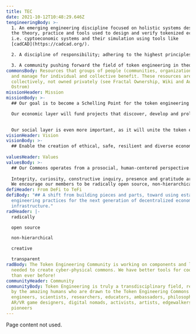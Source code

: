 ```yaml
---
title: TEC
date: 2021-10-12T10:48:29.646Z
tengineeringBody: >-
  1. An emerging engineering discipline focused on holistic systems design and
  the theory, practice and tools used to design and verify tokenized ecosystems
  i.e. cyptoeconomic systems and their simulation using tools like
  [cadCAD](https://cadcad.org/).

  2. A discipline of responsibility; adhering to the highest principles of ethical conduct (from ethical engineering)

  3. A community pushing forward the field of token engineering in theory and practice. (See more Modeling Crypto Protocols as Complex Systems, TE Process)
commonsBody: Resources that groups of people (communities, organizations) create
  and manage for individual and collective benefit. These resources are held
  collectively, not owned privately (see Fractal Ownership, Wiki and Automating
  Ostrom)
missionHeader: Mission
missionBody: >-
  ## Our goal is to become a Schelling Point for the token engineering community.

  Our economic layer will fund projects that discover, develop and proliferate the best practices for engineering safe tokenized economies, while aligning our collective success with the individual benefit of token holders.

  
  Our social layer is even more important, as it will unite the token engineering field around the ethical principles, standards, tools and methodologies that emerge as this nascent field advances. 
visionHeader: Vision
visionBody: >-
  ## Enable the creation of ethical, safe, resilient and diverse economic systems to benefit societies around the world.
  
valuesHeader: Values
valuesBody: >-
  ## Our Commons operates from a prosocial, human-centered perspective and prioritizes the advancement of token engineering over short-term profits.
  
  Integrity, curiosity, constructive inquiry, presence and gratitude are foundational for maintaining mutual respect within our growing community.
  We encourage our members to be radically open source, non-hierarchical, transparent in their intentions and accountable for their actions.
defiHeader: From DeFi to TeFi
defiBody: "## A shift from building pieces and parts, toward using established
  engineering practices for the next generation of decentralized economies and
  infrastructure."
radHeader: |-
  radically 

  open source 

  non-hierarchical 

  creative 

  transparent
radBody: The Token Engineering Community is working on components and libraries
  needed to create cyber-physical commons. We have better tools for coordination
  than ever before!
communityHeader: Community
communityBody: Token Engineering is truly a transdisciplinary field, reflected
  by the amazing humans who are drawn to the Token Engineering Commons. We are
  engineers, scientists, researchers, educators, ambassadors, philosophers,
  AR/VR game designers, digital nomads, activists, artists, edgewalkers and
  pioneers
---
```


Page content not used.
